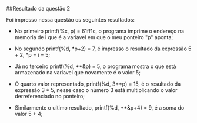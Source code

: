 ##Resultado da questão 2 

Foi impresso nessa questão os seguintes resultados:
    
   - No primeiro printf(%x, p) = 61ff1c, o programa imprime o endereço na memoria de i que é a variavel 
    em que o meu ponteiro "p" aponta;

   - No segundo printf(%d, *p+2) = 7, é impresso o resultado da expressão 5 + 2, *p = i = 5;

   - Já no terceiro printf(%d, **&p) = 5, o programa mostra o que está armazenado na variavel que novamente é o valor 5;

   - O quarto valor representado, printf(%d, 3**p) = 15, é o resultado da expressão 3 * 5, nesse caso o número 3 está multiplicando o valor derreferenciado no ponteiro;

   - Similarmente o ultimo resultado, printf(%d, **&p+4) = 9, é a soma do valor 5 + 4;
    

